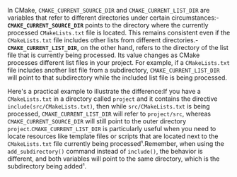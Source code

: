 In CMake, `CMAKE_CURRENT_SOURCE_DIR` and `CMAKE_CURRENT_LIST_DIR` are variables that refer to different directories under certain circumstances:- **`CMAKE_CURRENT_SOURCE_DIR`** points to the directory where the currently processed `CMakeLists.txt` file is located. This remains consistent even if the `CMakeLists.txt` file includes other lists from different directories.- **`CMAKE_CURRENT_LIST_DIR`**, on the other hand, refers to the directory of the list file that is currently being processed. Its value changes as CMake processes different list files in your project. For example, if a `CMakeLists.txt` file includes another list file from a subdirectory, `CMAKE_CURRENT_LIST_DIR` will point to that subdirectory while the included list file is being processed. 

 

Here's a practical example to illustrate the difference:If you have a `CMakeLists.txt` in a directory called `project` and it contains the directive `include(src/CMakeLists.txt)`, then while `src/CMakeLists.txt` is being processed, `CMAKE_CURRENT_LIST_DIR` will refer to `project/src`, whereas `CMAKE_CURRENT_SOURCE_DIR` will still point to the outer directory `project`.`CMAKE_CURRENT_LIST_DIR` is particularly useful when you need to locate resources like template files or scripts that are located next to the `CMakeLists.txt` file currently being processed¹.Remember, when using the `add_subdirectory()` command instead of `include()`, the behavior is different, and both variables will point to the same directory, which is the subdirectory being added¹. 